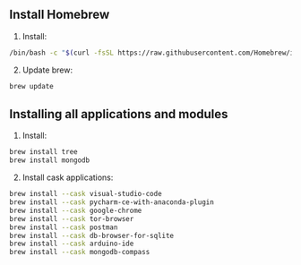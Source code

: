 ## Install Homebrew
1. Install:
```bash
/bin/bash -c "$(curl -fsSL https://raw.githubusercontent.com/Homebrew/install/HEAD/install.sh)"
```
2. Update brew:
```bash
brew update
```

## Installing all applications and modules
1. Install:
```bash
brew install tree
brew install mongodb
```
2. Install cask applications:
```bash
brew install --cask visual-studio-code
brew install --cask pycharm-ce-with-anaconda-plugin
brew install --cask google-chrome
brew install --cask tor-browser
brew install --cask postman
brew install --cask db-browser-for-sqlite
brew install --cask arduino-ide
brew install --cask mongodb-compass
```